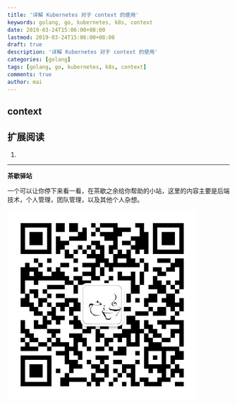 ```yaml
---
title: '详解 Kubernetes 对于 context 的使用'
keywords: golang, go, kubernetes, k8s, context
date: 2019-03-24T15:06:00+08:00
lastmod: 2019-03-24T15:06:00+08:00
draft: true
description: '详解 Kubernetes 对于 context 的使用'
categories: [golang]
tags: [golang, go, kubernetes, k8s, context]
comments: true
author: mai
---
```


## context


## 扩展阅读

1. []()

----

**茶歇驿站**

一个可以让你停下来看一看，在茶歇之余给你帮助的小站，这里的内容主要是后端技术，个人管理，团队管理，以及其他个人杂想。

![茶歇驿站二维码](https://raw.githubusercontent.com/yangwenmai/maiyang.me/master/blog/tech_tea.jpg)
